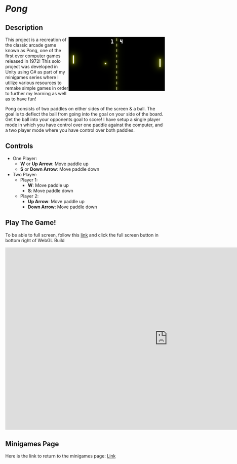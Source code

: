 # *Pong*

## Description
<img class="borderimage" align="right" width="304.128" height="171.072" src="https://github.com/SergeiBak/PersonalWebsite/blob/master/images/pong.png?raw=true">
This project is a recreation of the classic arcade game known as Pong, one of the first ever computer games released in 1972! This solo project was 
developed in Unity using C# as part of my minigames series where I utilize various resources to remake simple games in order to further my learning as well as to have fun!       

Pong consists of two paddles on either sides of the screen & a ball. The goal is to deflect the ball from going into the goal on your side of the board. Get the 
ball into your opponents goal to score! I have setup a single player mode in which you have control over one paddle against the computer, and a two player mode 
where you have control over both paddles.        

## Controls    
- One Player:
  - **W** or **Up Arrow**: Move paddle up    
  - **S** or **Down Arrow**: Move paddle down 
- Two Player:
  - Player 1:
    - **W**: Move paddle up 
    - **S**: Move paddle down 
  - Player 2:
    - **Up Arrow**: Move paddle up 
    - **Down Arrow**: Move paddle down 


## Play The Game!
To be able to full screen, follow this [link](https://sergeibak.github.io/Pong/PongBuild/) and click the full screen button in bottom right of WebGL Build   

<center>
<iframe 
    src="https://sergeibak.github.io/Pong/PongBuild/index.html" 
    style="border:0px #000000 none;" 
    name="HeroTNG" 
    scrolling="no" 
    frameborder="1" 
    marginheight="px" 
    marginwidth="340px" 
    height="576px" 
    width="1024px">
</iframe>
</center>   

## Minigames Page
Here is the link to return to the minigames page: [Link](https://sergeibak.github.io/PersonalWebsite/Minigames)
